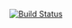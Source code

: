 [![Build Status](https://travis-ci.org/Milka404/Game-2048.svg?branch=origin%2Fmaster)](https://travis-ci.org/Milka404/Game-2048)
